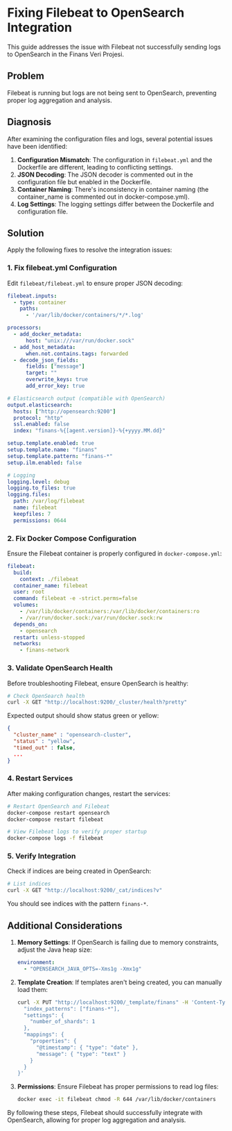 # Fixing Filebeat to OpenSearch Integration

This guide addresses the issue with Filebeat not successfully sending logs to OpenSearch in the Finans Veri Projesi.

## Problem

Filebeat is running but logs are not being sent to OpenSearch, preventing proper log aggregation and analysis.

## Diagnosis

After examining the configuration files and logs, several potential issues have been identified:

1. **Configuration Mismatch**: The configuration in `filebeat.yml` and the Dockerfile are different, leading to conflicting settings.
2. **JSON Decoding**: The JSON decoder is commented out in the configuration file but enabled in the Dockerfile.
3. **Container Naming**: There's inconsistency in container naming (the container_name is commented out in docker-compose.yml).
4. **Log Settings**: The logging settings differ between the Dockerfile and configuration file.

## Solution

Apply the following fixes to resolve the integration issues:

### 1. Fix filebeat.yml Configuration

Edit `filebeat/filebeat.yml` to ensure proper JSON decoding:

```yaml
filebeat.inputs:
  - type: container
    paths:
      - '/var/lib/docker/containers/*/*.log'

processors:
  - add_docker_metadata:
      host: "unix:///var/run/docker.sock"
  - add_host_metadata:
      when.not.contains.tags: forwarded
  - decode_json_fields:
      fields: ["message"]
      target: ""
      overwrite_keys: true
      add_error_key: true

# Elasticsearch output (compatible with OpenSearch)
output.elasticsearch:
  hosts: ["http://opensearch:9200"]
  protocol: "http"
  ssl.enabled: false
  index: "finans-%{[agent.version]}-%{+yyyy.MM.dd}"

setup.template.enabled: true
setup.template.name: "finans"
setup.template.pattern: "finans-*"
setup.ilm.enabled: false

# Logging 
logging.level: debug
logging.to_files: true
logging.files:
  path: /var/log/filebeat
  name: filebeat
  keepfiles: 7
  permissions: 0644
```

### 2. Fix Docker Compose Configuration

Ensure the Filebeat container is properly configured in `docker-compose.yml`:

```yaml
filebeat:
  build:
    context: ./filebeat
  container_name: filebeat
  user: root
  command: filebeat -e -strict.perms=false
  volumes:
    - /var/lib/docker/containers:/var/lib/docker/containers:ro
    - /var/run/docker.sock:/var/run/docker.sock:rw
  depends_on:
    - opensearch
  restart: unless-stopped
  networks:
    - finans-network
```

### 3. Validate OpenSearch Health

Before troubleshooting Filebeat, ensure OpenSearch is healthy:

```bash
# Check OpenSearch health
curl -X GET "http://localhost:9200/_cluster/health?pretty"
```

Expected output should show status green or yellow:
```json
{
  "cluster_name" : "opensearch-cluster",
  "status" : "yellow",
  "timed_out" : false,
  ...
}
```

### 4. Restart Services

After making configuration changes, restart the services:

```bash
# Restart OpenSearch and Filebeat
docker-compose restart opensearch
docker-compose restart filebeat

# View Filebeat logs to verify proper startup
docker-compose logs -f filebeat
```

### 5. Verify Integration

Check if indices are being created in OpenSearch:

```bash
# List indices
curl -X GET "http://localhost:9200/_cat/indices?v"
```

You should see indices with the pattern `finans-*`.

## Additional Considerations

1. **Memory Settings**: If OpenSearch is failing due to memory constraints, adjust the Java heap size:
   ```yaml
   environment:
     - "OPENSEARCH_JAVA_OPTS=-Xms1g -Xmx1g"
   ```

2. **Template Creation**: If templates aren't being created, you can manually load them:
   ```bash
   curl -X PUT "http://localhost:9200/_template/finans" -H 'Content-Type: application/json' -d '{
     "index_patterns": ["finans-*"],
     "settings": {
       "number_of_shards": 1
     },
     "mappings": {
       "properties": {
         "@timestamp": { "type": "date" },
         "message": { "type": "text" }
       }
     }
   }'
   ```

3. **Permissions**: Ensure Filebeat has proper permissions to read log files:
   ```bash
   docker exec -it filebeat chmod -R 644 /var/lib/docker/containers
   ```

By following these steps, Filebeat should successfully integrate with OpenSearch, allowing for proper log aggregation and analysis. 